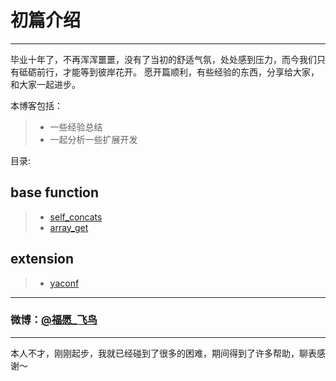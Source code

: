 # 初篇介绍

----
毕业十年了，不再浑浑噩噩，没有了当初的舒适气氛，处处感到压力，而今我们只有砥砺前行，才能等到彼岸花开。
愿开篇顺利，有些经验的东西，分享给大家，和大家一起进步。

本博客包括：

>* 一些经验总结
>* 一起分析一些扩展开发

目录:

## base function
>* [self_concats](https://netbird.github.io/blog/array/self_concats)
>* [array_get](https://netbird.github.io/blog/array/array_get)

## extension
>* [yaconf](https://netbird.github.io/blog/extend/yaconf)
---
### 微博：[@福愿_飞鸟](https://weibo.com/teacherbird/home?wvr=5)

---

本人不才，刚刚起步，我就已经碰到了很多的困难，期间得到了许多帮助，聊表感谢～
